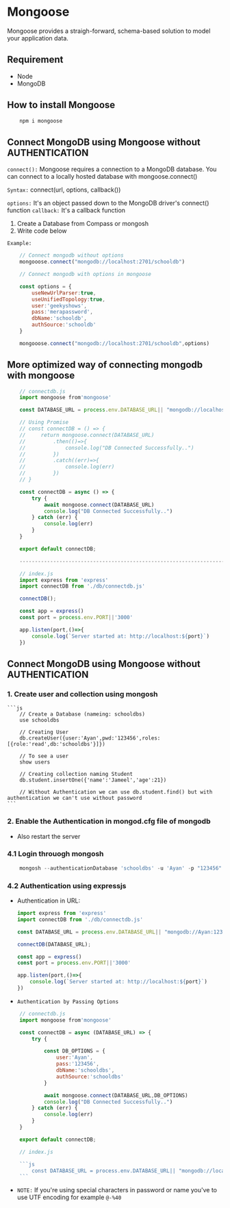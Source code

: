 # Mongoose

Mongoose provides a straigh-forward, schema-based solution to model your application data.

## Requirement

* Node
* MongoDB

## How to install Mongoose

```js
    npm i mongoose
```

## Connect MongoDB using Mongoose without AUTHENTICATION

`connect():` Mongoose requires a connection to a MongoDB database. You can connect to a locally hosted database with mongoose.connect()

`Syntax:` connect(url, options, callback())

`options:` It's an object passed down to the MongoDB driver's connect() function
`callback:` It's a callback function

1. Create a Database from Compass or mongosh
2. Write code below

`Example:`
```js
    // Connect mongodb without options
    mongooose.connect("mongodb://localhost:2701/schooldb")

    // Connect mongodb with options in mongoose

    const options = {
        useNewUrlParser:true,
        useUnifiedTopology:true,
        user:'geekyshows',
        pass:'merapassword',
        dbName:'schooldb',
        authSource:'schooldb'
    }

    mongooose.connect("mongodb://localhost:2701/schooldb",options)
```

## More optimized way of connecting mongodb with mongoose

```js
    // connectdb.js
    import mongoose from'mongoose'

    const DATABASE_URL = process.env.DATABASE_URL|| "mongodb://localhost:27017/schooldbs"

    // Using Promise
    // const connectDB = () => {
    //     return mongoose.connect(DATABASE_URL)
    //         .then(()=>{
    //             console.log("DB Connected Successfully..")
    //         })
    //         .catch((err)=>{
    //             console.log(err)
    //         })
    // }

    const connectDB = async () => {
        try {
            await mongoose.connect(DATABASE_URL)
            console.log("DB Connected Successfully..")
        } catch (err) {
            console.log(err)
        }
    }

    export default connectDB;

    ---------------------------------------------------------------------------------------------------------

    // index.js
    import express from 'express'
    import connectDB from './db/connectdb.js'

    connectDB();

    const app = express()
    const port = process.env.PORT||'3000'

    app.listen(port,()=>{
        console.log(`Server started at: http://localhost:${port}`)
    })
```

## Connect MongoDB using Mongoose without AUTHENTICATION

### 1. Create user and collection using mongosh

    ```js
        // Create a Database (nameing: schooldbs)
        use schooldbs

        // Creating User
        db.createUser({user:'Ayan',pwd:'123456',roles:[{role:'read',db:'schooldbs'}]})

        // To see a user
        show users

        // Creating collection naming Student
        db.student.insertOne({'name':'Jameel','age':21})

        // Without Authentication we can use db.student.find() but with authentication we can't use without password
    ```

### 2. Enable the Authentication in mongod.cfg file of mongodb

* Also restart the server

### 4.1 Login throuogh mongosh

```js
    mongosh --authenticationDatabase 'schooldbs' -u 'Ayan' -p "123456"
```

### 4.2 Authentication using expressjs

* Authentication in URL:

    ```js
    import express from 'express'
    import connectDB from './db/connectdb.js'

    const DATABASE_URL = process.env.DATABASE_URL|| "mongodb://Ayan:123456@localhost:27017/schooldbs?authSource=schooldbs"

    connectDB(DATABASE_URL);

    const app = express()
    const port = process.env.PORT||'3000'

    app.listen(port,()=>{
        console.log(`Server started at: http://localhost:${port}`)
    })
    ```

* `Authentication by Passing Options`

```js
    // connectdb.js
    import mongoose from'mongoose'

    const connectDB = async (DATABASE_URL) => {
        try {

            const DB_OPTIONS = {
                user:'Ayan',
                pass:'123456',
                dbName:'schooldbs',
                authSource:'schooldbs'
            }

            await mongoose.connect(DATABASE_URL,DB_OPTIONS)
            console.log("DB Connected Successfully..")
        } catch (err) {
            console.log(err)
        }
    }

    export default connectDB;

    // index.js

    ```js
        const DATABASE_URL = process.env.DATABASE_URL|| "mongodb://localhost:27017/schooldbs"
    ```
```

* `NOTE:` If you're using special characters in password or name you've to use UTF encoding for example `@-%40`